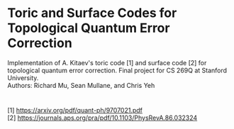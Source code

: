 # Toric and Surface Codes for Topological Quantum Error Correction
Implementation of A. Kitaev's toric code [1] and surface code [2] for topological quantum error correction. Final project 
for CS 269Q at Stanford University. <br/>
Authors: Richard Mu, Sean Mullane, and Chris Yeh 
# 
[1] https://arxiv.org/pdf/quant-ph/9707021.pdf <br/>
[2] https://journals.aps.org/pra/pdf/10.1103/PhysRevA.86.032324
